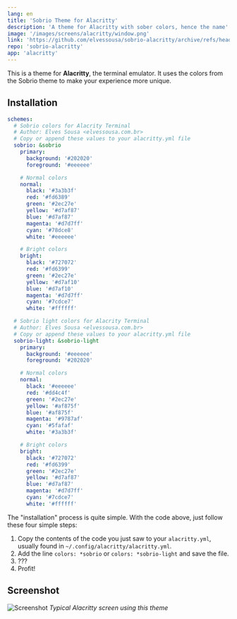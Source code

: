 ```yaml
---
lang: en
title: 'Sobrio Theme for Alacritty'
description: 'A theme for Alacritty with sober colors, hence the name'
image: '/images/screens/alacritty/window.png'
link: 'https://github.com/elvessousa/sobrio-alacritty/archive/refs/heads/master.zip'
repo: 'sobrio-alacritty'
app: 'alacritty'
---
```


This is a theme for **Alacritty**, the terminal emulator. It uses the colors from the Sobrio theme to make your experience more unique.

## Installation

```yaml
schemes:
  # Sobrio colors for Alacrity Terminal
  # Author: Elves Sousa <elvessousa.com.br>
  # Copy or append these values to your alacritty.yml file
  sobrio: &sobrio
    primary:
      background: '#202020'
      foreground: '#eeeeee'

    # Normal colors
    normal:
      black: '#3a3b3f'
      red: '#fd6389'
      green: '#2ec27e'
      yellow: '#d7af87'
      blue: '#d7af87'
      magenta: '#d7d7ff'
      cyan: '#78dce8'
      white: '#eeeeee'

    # Bright colors
    bright:
      black: '#727072'
      red: '#fd6399'
      green: '#2ec27e'
      yellow: '#d7af10'
      blue: '#d7af10'
      magenta: '#d7d7ff'
      cyan: '#7cdce7'
      white: '#ffffff'

  # Sobrio light colors for Alacrity Terminal
  # Author: Elves Sousa <elvessousa.com.br>
  # Copy or append these values to your alacritty.yml file
  sobrio-light: &sobrio-light
    primary:
      background: '#eeeeee'
      foreground: '#202020'

    # Normal colors
    normal:
      black: '#eeeeee'
      red: '#dd4c4f'
      green: '#2ec27e'
      yellow: '#af875f'
      blue: '#af875f'
      magenta: '#9787af'
      cyan: '#5fafaf'
      white: '#3a3b3f'

    # Bright colors
    bright:
      black: '#727072'
      red: '#fd6399'
      green: '#2ec27e'
      yellow: '#d7af87'
      blue: '#d7af87'
      magenta: '#d7d7ff'
      cyan: '#7cdce7'
      white: '#ffffff'
```

The "installation" process is quite simple. With the code above, just follow these four simple steps:

1. Copy the contents of the code you just saw to your `alacritty.yml`, usually found in `~/.config/alacritty/alacritty.yml`.
2. Add the line `colors: *sobrio` or `colors: *sobrio-light` and save the file.
3. ???
4. Profit!

## Screenshot

![Screenshot](../images/screens/alacritty/window.png)
_Typical Alacritty screen using this theme_
